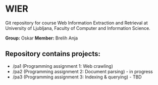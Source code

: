 # WIER

Git repository for course Web Information Extraction and Retrieval at University of Ljubljana, Faculty of Computer and Information Science.

**Group:** Oskar
**Member:** Brelih Anja


## Repository contains projects:
- /pa1 (Programming assignment 1: Web crawling)
- /pa2 (Programming assignment 2: Document parsing) - in progress
- /pa3 (Programming assignment 3: Indexing & querying) - TBD


